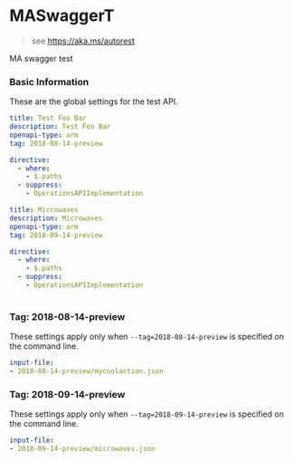 # MASwaggerT

> see https://aka.ms/autorest

MA swagger test

### Basic Information
These are the global settings for the test API.

``` yaml
title: Test Foo Bar
description: Test Foo Bar
openapi-type: arm
tag: 2018-08-14-preview

directive:
  - where:
    - $.paths
  - suppress:
    - OperationsAPIImplementation

```

``` yaml
title: Microwaves
description: Microwaves
openapi-type: arm
tag: 2018-09-14-preview

directive:
  - where:
    - $.paths
  - suppress:
    - OperationsAPIImplementation
    
```

### Tag: 2018-08-14-preview

These settings apply only when `--tag=2018-08-14-preview` is specified on the command line.

``` yaml $(tag) == '2018-08-14-preview'
input-file:
- 2018-08-14-preview/mycoolaction.json
```
### Tag: 2018-09-14-preview

These settings apply only when `--tag=2018-09-14-preview` is specified on the command line.

``` yaml $(tag) == '2018-08-14-preview'
input-file:
- 2018-09-14-preview/microwaves.json
```
